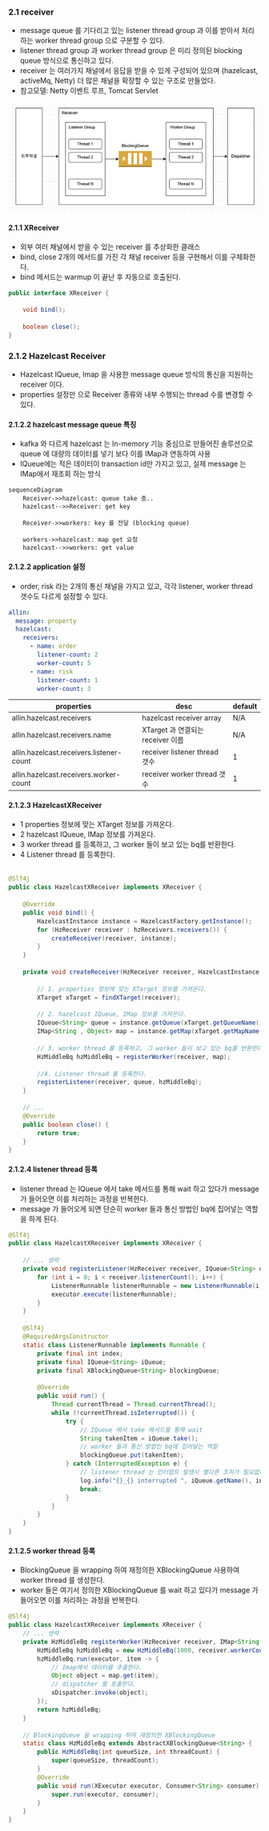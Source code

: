 ### 2.1 receiver
- message queue 를 기다리고 있는 listener thread group 과 이를 받아서 처리하는 worker thread group 으로 구분할 수 있다.
- listener thread group 과 worker thread group 은 미리 정의된 blocking queue 방식으로 통신하고 있다.
- receiver 는 여러가지 채널에서 응답을 받을 수 있게 구성되어 있으며 (hazelcast, activeMq, Netty) 더 많은 채널을 확장할 수 있는 구조로 만들었다.
- 참고모델: Netty 이벤트 루프, Tomcat Servlet

![receiver.png](..%2Fimages%2F2100_receiver.png)

#### 2.1.1 XReceiver
- 외부 여러 채널에서 받을 수 있는 receiver 를 추상화한 클래스 
- bind, close 2개의 메서드를 가진 각 채널 receiver 등을 구현해서 이를 구체화한다.
- bind 메서드는 warmup 이 끝난 후 자동으로 호출된다.

```java
public interface XReceiver {

    void bind();

    boolean close();
}
```


### 2.1.2 Hazelcast Receiver 
- Hazelcast IQueue, Imap 을 사용한 message queue 방식의 통신을 지원하는 receiver 이다. 
- properties 설정만 으로 Receiver 종류와 내부 수행되는 thread 수를 변경할 수 있다.  

#### 2.1.2.2 hazelcast message queue 특징 
- kafka 와 다르게 hazelcast 는 In-memory 기능 중심으로 만들어진 솔루션으로 queue 에 대량의 데이터를 넣기 보다 이를 IMap과 연동하여 사용
- IQueue에는 적은 데이터이 transaction id만 가지고 있고, 실제 message 는 IMap에서 재조회 하는 방식 

```mermaid
sequenceDiagram
    Receiver->>hazelcast: queue take 중..
    hazelcast-->>Receiver: get key

    Receiver->>workers: key 를 전달 (blocking queue)

    workers->>hazelcast: map get 요청
    hazelcast-->>workers: get value
```


#### 2.1.2.2 application 설정 
- order, risk 라는 2개의 통신 채널을 가지고 있고, 각각 listener, worker thread 갯수도 다르게 설정할 수 있다. 

```yml
allin:
  message: property
  hazelcast:
    receivers:
      - name: order
        listener-count: 2
        worker-count: 5
      - name: risk
        listener-count: 1
        worker-count: 3
```

| properties                 | desc                        | default |
|----------------------------|-----------------------------|---------|
| allin.hazelcast.receivers  | hazelcast receiver array    | N/A     |
| allin.hazelcast.receivers.name | XTarget 과 연결되는 receiver 이름  | N/A     |
| allin.hazelcast.receivers.listener-count | receiver listener thread 갯수 | 1       |
| allin.hazelcast.receivers.worker-count | receiver worker thread 갯수 | 1       |

#### 2.1.2.3 HazelcastXReceiver
- 1 properties 정보에 맞는 XTarget 정보를 가져온다.
- 2 hazelcast IQueue, IMap 정보를 가져온다.
- 3 worker thread 를 등록하고, 그 worker 들이 보고 있는 bq를 반환한다.
- 4 Listener thread 를 등록한다.
```java

@Slf4j
public class HazelcastXReceiver implements XReceiver {

    @Override
    public void bind() {
        HazelcastInstance instance = HazelcastFactory.getInstance();
        for (HzReceiver receiver : hzReceivers.receivers()) {
            createReceiver(receiver, instance);
        }
    }

    private void createReceiver(HzReceiver receiver, HazelcastInstance instance) {
        
        // 1. properties 정보에 맞는 XTarget 정보를 가져온다.
        XTarget xTarget = findXTarget(receiver);
        
        // 2. hazelcast IQueue, IMap 정보를 가져온다.
        IQueue<String> queue = instance.getQueue(xTarget.getQueueName());
        IMap<String , Object> map = instance.getMap(xTarget.getMapName());

        // 3. worker thread 를 등록하고, 그 worker 들이 보고 있는 bq를 반환한다.
        HzMiddleBq hzMiddleBq = registerWorker(receiver, map);

        //4. Listener thread 를 등록한다.
        registerListener(receiver, queue, hzMiddleBq);
    }

    // ... 
    @Override
    public boolean close() {
        return true;
    }
}
```

#### 2.1.2.4 listener thread 등록
- listener thread 는 IQueue 에서 take 메서드를 통해 wait 하고 있다가 message 가 들어오면 이를 처리하는 과정을 반복한다. 
- message 가 들어오게 되면 단순히 worker 들과 통신 방법인 bq에 집어넣는 역할을 하게 된다. 

```java
@Slf4j
public class HazelcastXReceiver implements XReceiver {
    
    // ... 생략
    private void registerListener(HzReceiver receiver, IQueue<String> queue, HzMiddleBq hzMiddleBq) {
        for (int i = 0; i < receiver.listenerCount(); i++) {
            ListenerRunnable listenerRunnable = new ListenerRunnable(i, queue, hzMiddleBq);
            executor.execute(listenerRunnable);
        }
    }

    @Slf4j
    @RequiredArgsConstructor
    static class ListenerRunnable implements Runnable {
        private final int index;
        private final IQueue<String> iQueue;
        private final XBlockingQueue<String> blockingQueue;

        @Override
        public void run() {
            Thread currentThread = Thread.currentThread();
            while (!currentThread.isInterrupted()) {
                try {
                    // IQueue 에서 take 메서드를 통해 wait
                    String takenItem = iQueue.take();
                    // worker 들과 통신 방법인 bq에 집어넣는 역할
                    blockingQueue.put(takenItem);
                } catch (InterruptedException e) {
                    // listener thread 는 인터럽트 발생시 별다른 조치가 필요없다.
                    log.info("{}_{} interrupted ", iQueue.getName(), index);
                    break;
                }
            }
        }
    }
}

```
#### 2.1.2.5 worker thread 등록 
- BlockingQueue 을 wrapping 하여 재정의한 XBlockingQueue 사용하여 worker thread 를 생성한다.
- worker 들은 여기서 정의한 XBlockingQueue 를 wait 하고 있다가 message 가 들어오면 이를 처리하는 과정을 반복한다. 
```java
@Slf4j
public class HazelcastXReceiver implements XReceiver {
    // ... 생략
    private HzMiddleBq registerWorker(HzReceiver receiver, IMap<String, Object> map) {
        HzMiddleBq hzMiddleBq = new HzMiddleBq(1000, receiver.workerCount());
        hzMiddleBq.run(executor, item -> {
            // Imap에서 데이터를 추출한다.
            Object object = map.get(item);
            // dispatcher 를 호출한다.
            xDispatcher.invoke(object);
        });
        return hzMiddleBq;
    }
    
    // BlockingQueue 을 wrapping 하여 재정의한 XBlockingQueue
    static class HzMiddleBq extends AbstractXBlockingQueue<String> {
        public HzMiddleBq(int queueSize, int threadCount) {
            super(queueSize, threadCount);
        }
        @Override
        public void run(XExecutor executor, Consumer<String> consumer) {
            super.run(executor, consumer);
        }
    }
}

```